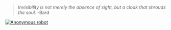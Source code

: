 > *Invisibility is not merely the absence of sight, but a cloak that shrouds the soul.* -Bard

[![Anonymous robot](https://stackoverflow.com/users/flair/18597175.png?theme=dark)](https://stackoverflow.com/users/18597175/anonymous-robot)
